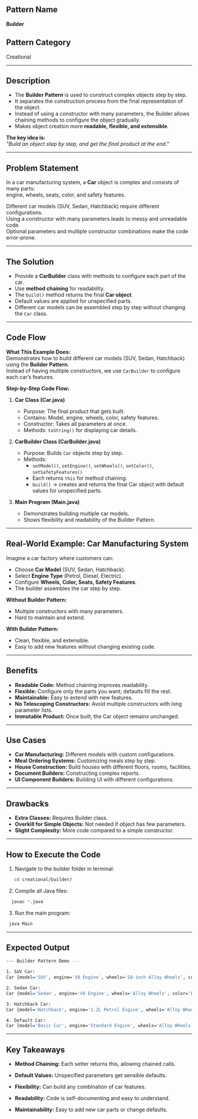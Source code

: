 
## Pattern Name
**Builder**

## Pattern Category
Creational

---

## Description
- The **Builder Pattern** is used to construct complex objects step by step.  
- It separates the construction process from the final representation of the object.  
- Instead of using a constructor with many parameters, the Builder allows chaining methods to configure the object gradually.  
- Makes object creation more **readable, flexible, and extensible**.  

**The key idea is:**  
*"Build an object step by step, and get the final product at the end."*

---

## Problem Statement
In a car manufacturing system, a **Car** object is complex and consists of many parts:  
engine, wheels, seats, color, and safety features.  

Different car models (SUV, Sedan, Hatchback) require different configurations.  
Using a constructor with many parameters leads to messy and unreadable code.  
Optional parameters and multiple constructor combinations make the code error-prone.

---

## The Solution
- Provide a **CarBuilder** class with methods to configure each part of the car.  
- Use **method chaining** for readability.  
- The `build()` method returns the final **Car object**.  
- Default values are applied for unspecified parts.  
- Different car models can be assembled step by step without changing the `Car` class.  

---

## Code Flow

**What This Example Does:**  
Demonstrates how to build different car models (SUV, Sedan, Hatchback) using the **Builder Pattern**.  
Instead of having multiple constructors, we use `CarBuilder` to configure each car’s features.

**Step-by-Step Code Flow:**

1. **Car Class (Car.java)**  
   - Purpose: The final product that gets built.  
   - Contains: Model, engine, wheels, color, safety features.  
   - Constructor: Takes all parameters at once.  
   - Methods: `toString()` for displaying car details.  

2. **CarBuilder Class (CarBuilder.java)**  
   - Purpose: Builds `Car` objects step by step.  
   - Methods:  
     - `setModel()`, `setEngine()`, `setWheels()`, `setColor()`, `setSafetyFeatures()`  
     - Each returns `this` for method chaining.  
     - `build()` → creates and returns the final Car object with default values for unspecified parts.  

3. **Main Program (Main.java)**  
   - Demonstrates building multiple car models.  
   - Shows flexibility and readability of the Builder Pattern.  

---

## Real-World Example: Car Manufacturing System
Imagine a car factory where customers can:  
- Choose **Car Model** (SUV, Sedan, Hatchback).  
- Select **Engine Type** (Petrol, Diesel, Electric).  
- Configure **Wheels, Color, Seats, Safety Features**.  
- The builder assembles the car step by step.  

**Without Builder Pattern:**  
- Multiple constructors with many parameters.  
- Hard to maintain and extend.  

**With Builder Pattern:**  
- Clean, flexible, and extensible.  
- Easy to add new features without changing existing code.  

---

## Benefits
- **Readable Code:** Method chaining improves readability.  
- **Flexible:** Configure only the parts you want; defaults fill the rest.  
- **Maintainable:** Easy to extend with new features.  
- **No Telescoping Constructors:** Avoid multiple constructors with long parameter lists.  
- **Immutable Product:** Once built, the Car object remains unchanged.  

---

## Use Cases
- **Car Manufacturing:** Different models with custom configurations.  
- **Meal Ordering Systems:** Customizing meals step by step.  
- **House Construction:** Build houses with different floors, rooms, facilities.  
- **Document Builders:** Constructing complex reports.  
- **UI Component Builders:** Building UI with different configurations.  

---

## Drawbacks
- **Extra Classes:** Requires Builder class.  
- **Overkill for Simple Objects:** Not needed if object has few parameters.  
- **Slight Complexity:** More code compared to a simple constructor.  

---

## How to Execute the Code
1. Navigate to the builder folder in terminal:
```bash
   cd creational/builder/
```
2. Compile all Java files: 
```bash
  javac *.java
```
3. Run the main program:
```bash
 java Main
```
---
## Expected Output

```sh
--- Builder Pattern Demo ---

1. SUV Car:
Car {model='SUV', engine='V8 Engine', wheels='18-inch Alloy Wheels', color='Black', safetyFeatures='Airbags, ABS, Hill Assist'}

2. Sedan Car:
Car {model='Sedan', engine='V6 Engine', wheels='Alloy Wheels', color='Blue', safetyFeatures='Airbags, ABS'}

3. Hatchback Car:
Car {model='Hatchback', engine='1.2L Petrol Engine', wheels='Alloy Wheels', color='Red', safetyFeatures='Airbags, ABS'}

4. Default Car:
Car {model='Basic Car', engine='Standard Engine', wheels='Alloy Wheels', color='White', safetyFeatures='Airbags, ABS'}
```
---
## Key Takeaways

- **Method Chaining:** Each setter returns this, allowing chained calls.

- **Default Values:** Unspecified parameters get sensible defaults.

- **Flexibility:** Can build any combination of car features.

- **Readability:** Code is self-documenting and easy to understand.

- **Maintainability:** Easy to add new car parts or change defaults.

